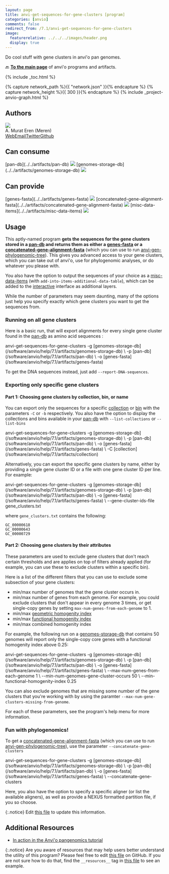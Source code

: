 ```yaml
---
layout: page
title: anvi-get-sequences-for-gene-clusters [program]
categories: [anvio]
comments: false
redirect_from: /7.1/anvi-get-sequences-for-gene-clusters
image:
  featurerelative: ../../../images/header.png
  display: true
---
```


Do cool stuff with gene clusters in anvi&#x27;o pan genomes.

🔙 **[To the main page](../../)** of anvi'o programs and artifacts.


{% include _toc.html %}
<div id="svg" class="subnetwork"></div>
{% capture network_path %}{{ "network.json" }}{% endcapture %}
{% capture network_height %}{{ 300 }}{% endcapture %}
{% include _project-anvio-graph.html %}


## Authors

<div class="page-author"><div class="page-author-info"><div class="page-person-photo"><img class="page-person-photo-img" src="../../images/authors/meren.jpg" /></div><div class="page-person-info-box"><span class="page-author-name">A. Murat Eren (Meren)</span><div class="page-author-social-box"><a href="http://meren.org" class="person-social" target="_blank"><i class="fa fa-fw fa-home"></i>Web</a><a href="mailto:a.murat.eren@gmail.com" class="person-social" target="_blank"><i class="fa fa-fw fa-envelope-square"></i>Email</a><a href="http://twitter.com/merenbey" class="person-social" target="_blank"><i class="fa fa-fw fa-twitter-square"></i>Twitter</a><a href="http://github.com/meren" class="person-social" target="_blank"><i class="fa fa-fw fa-github"></i>Github</a></div></div></div></div>



## Can consume


<p style="text-align: left" markdown="1"><span class="artifact-r">[pan-db](../../artifacts/pan-db) <img src="../../images/icons/DB.png" class="artifact-icon-mini" /></span> <span class="artifact-r">[genomes-storage-db](../../artifacts/genomes-storage-db) <img src="../../images/icons/DB.png" class="artifact-icon-mini" /></span></p>


## Can provide


<p style="text-align: left" markdown="1"><span class="artifact-p">[genes-fasta](../../artifacts/genes-fasta) <img src="../../images/icons/FASTA.png" class="artifact-icon-mini" /></span> <span class="artifact-p">[concatenated-gene-alignment-fasta](../../artifacts/concatenated-gene-alignment-fasta) <img src="../../images/icons/FASTA.png" class="artifact-icon-mini" /></span> <span class="artifact-p">[misc-data-items](../../artifacts/misc-data-items) <img src="../../images/icons/CONCEPT.png" class="artifact-icon-mini" /></span></p>


## Usage


This aptly-named program **gets the sequences for the gene clusters stored in a <span class="artifact-n">[pan-db](/software/anvio/help/7.1/artifacts/pan-db)</span> and returns them as either a <span class="artifact-n">[genes-fasta](/software/anvio/help/7.1/artifacts/genes-fasta)</span> or a <span class="artifact-n">[concatenated-gene-alignment-fasta](/software/anvio/help/7.1/artifacts/concatenated-gene-alignment-fasta)</span>** (which you can use to run <span class="artifact-n">[anvi-gen-phylogenomic-tree](/software/anvio/help/7.1/programs/anvi-gen-phylogenomic-tree)</span>). This gives you advanced access to your gene clusters, which you can take out of anvi'o, use for phylogenomic analyses, or do whatever you please with. 

You also have the option to output the sequences of your choice as a <span class="artifact-n">[misc-data-items](/software/anvio/help/7.1/artifacts/misc-data-items)</span> (with `add-into-items-additional-data-table`), which can be added to the <span class="artifact-n">[interactive](/software/anvio/help/7.1/artifacts/interactive)</span> interface as additional layers. 

While the number of parameters may seem daunting, many of the options just help you specify exactly which gene clusters you want to get the sequences  from. 

### Running on all gene clusters

Here is a basic run, that will  export alignments for every single gene cluster found in the <span class="artifact-n">[pan-db](/software/anvio/help/7.1/artifacts/pan-db)</span> as amino acid sequences :

<div class="codeblock" markdown="1">
anvi&#45;get&#45;sequences&#45;for&#45;gene&#45;clusters &#45;g <span class="artifact&#45;n">[genomes&#45;storage&#45;db](/software/anvio/help/7.1/artifacts/genomes&#45;storage&#45;db)</span> \
                                     &#45;p <span class="artifact&#45;n">[pan&#45;db](/software/anvio/help/7.1/artifacts/pan&#45;db)</span> \
                                     &#45;o <span class="artifact&#45;n">[genes&#45;fasta](/software/anvio/help/7.1/artifacts/genes&#45;fasta)</span>
</div>

To get the DNA sequences instead, just add `--report-DNA-sequences`. 

### Exporting only specific gene clusters

#### Part 1: Choosing gene clusters by collection, bin, or name

You can export only the sequences for a specific <span class="artifact-n">[collection](/software/anvio/help/7.1/artifacts/collection)</span> or <span class="artifact-n">[bin](/software/anvio/help/7.1/artifacts/bin)</span> with the parameters `-C` or `-b` respectively. You also have the option to display the collections and bins available in your <span class="artifact-n">[pan-db](/software/anvio/help/7.1/artifacts/pan-db)</span> with `--list-collections` or `--list-bins`

<div class="codeblock" markdown="1">
anvi&#45;get&#45;sequences&#45;for&#45;gene&#45;clusters &#45;g <span class="artifact&#45;n">[genomes&#45;storage&#45;db](/software/anvio/help/7.1/artifacts/genomes&#45;storage&#45;db)</span> \
                                     &#45;p <span class="artifact&#45;n">[pan&#45;db](/software/anvio/help/7.1/artifacts/pan&#45;db)</span> \
                                     &#45;o <span class="artifact&#45;n">[genes&#45;fasta](/software/anvio/help/7.1/artifacts/genes&#45;fasta)</span> \
                                     &#45;C <span class="artifact&#45;n">[collection](/software/anvio/help/7.1/artifacts/collection)</span> 
</div>

Alternatively, you can export the specific gene clusters by name, either by providing a single gene cluster ID or a file with one gene cluster ID per line. For example: 

<div class="codeblock" markdown="1">
anvi&#45;get&#45;sequences&#45;for&#45;gene&#45;clusters &#45;g <span class="artifact&#45;n">[genomes&#45;storage&#45;db](/software/anvio/help/7.1/artifacts/genomes&#45;storage&#45;db)</span> \
                                     &#45;p <span class="artifact&#45;n">[pan&#45;db](/software/anvio/help/7.1/artifacts/pan&#45;db)</span> \
                                     &#45;o <span class="artifact&#45;n">[genes&#45;fasta](/software/anvio/help/7.1/artifacts/genes&#45;fasta)</span> \
                                     &#45;&#45;gene&#45;cluster&#45;ids&#45;file gene_clusters.txt
</div>

where `gene_clusters.txt` contains the following:

    GC_00000618
    GC_00000643
    GC_00000729

#### Part 2: Choosing gene clusters by their attributes

These parameters are used to exclude gene clusters that don't reach certain thresholds and are applies on top of filters already applied (for example, you can use these to exclude clusters within a specific bin). 

Here is a list of the different filters that you can use to exclude some subsection of your gene clusters:

- min/max number of genomes that the gene cluster occurs in. 
- min/max number of genes from each genome. For example, you could exclude clusters that don't appear in every genome 3 times, or get single-copy genes by setting `max-num-genes-from-each-genome` to 1. 
- min/max [geometric homogenity index](http://merenlab.org/2016/11/08/pangenomics-v2/#geometric-homogeneity-index) 
- min/max [functional homogenity index](http://merenlab.org/2016/11/08/pangenomics-v2/#functional-homogeneity-index)
- min/max combined homogenity index 

For example, the following run on a <span class="artifact-n">[genomes-storage-db](/software/anvio/help/7.1/artifacts/genomes-storage-db)</span> that contains 50 genomes will report only the single-copy core genes with a functional homogenity index above 0.25:

<div class="codeblock" markdown="1">
anvi&#45;get&#45;sequences&#45;for&#45;gene&#45;clusters &#45;g <span class="artifact&#45;n">[genomes&#45;storage&#45;db](/software/anvio/help/7.1/artifacts/genomes&#45;storage&#45;db)</span> \
                                     &#45;p <span class="artifact&#45;n">[pan&#45;db](/software/anvio/help/7.1/artifacts/pan&#45;db)</span> \
                                     &#45;o <span class="artifact&#45;n">[genes&#45;fasta](/software/anvio/help/7.1/artifacts/genes&#45;fasta)</span> \
                                     &#45;&#45;max&#45;num&#45;genes&#45;from&#45;each&#45;genome 1 \
                                     &#45;&#45;min&#45;num&#45;genomes&#45;gene&#45;cluster&#45;occurs 50 \
                                     &#45;&#45;min&#45;functional&#45;homogenity&#45;index 0.25 
</div>

You can also exclude genomes that are missing some number of the gene clusters that you're working with by using the paramter `--max-num-gene-clusters-missing-from-genome`. 

For each of these parameters, see the program's help menu for more information. 

### Fun with phylogenomics! 

To get a <span class="artifact-n">[concatenated-gene-alignment-fasta](/software/anvio/help/7.1/artifacts/concatenated-gene-alignment-fasta)</span> (which you can use to run <span class="artifact-n">[anvi-gen-phylogenomic-tree](/software/anvio/help/7.1/programs/anvi-gen-phylogenomic-tree)</span>), use the parameter `--concatenate-gene-clusters`

<div class="codeblock" markdown="1">
anvi&#45;get&#45;sequences&#45;for&#45;gene&#45;clusters &#45;g <span class="artifact&#45;n">[genomes&#45;storage&#45;db](/software/anvio/help/7.1/artifacts/genomes&#45;storage&#45;db)</span> \
                                     &#45;p <span class="artifact&#45;n">[pan&#45;db](/software/anvio/help/7.1/artifacts/pan&#45;db)</span> \
                                     &#45;o <span class="artifact&#45;n">[genes&#45;fasta](/software/anvio/help/7.1/artifacts/genes&#45;fasta)</span> \
                                     &#45;&#45;concatenate&#45;gene&#45;clusters
</div>

Here, you also have the option to specify a specific aligner (or list the available aligners), as well as provide a NEXUS formatted partition file, if you so choose. 


{:.notice}
Edit [this file](https://github.com/merenlab/anvio/tree/master/anvio/docs/programs/anvi-get-sequences-for-gene-clusters.md) to update this information.


## Additional Resources


* [In action in the Anvi&#x27;o pangenomics tutorial](http://merenlab.org/2016/11/08/pangenomics-v2/#scrutinizing-phylogenomics)


{:.notice}
Are you aware of resources that may help users better understand the utility of this program? Please feel free to edit [this file](https://github.com/merenlab/anvio/tree/master/bin/anvi-get-sequences-for-gene-clusters) on GitHub. If you are not sure how to do that, find the `__resources__` tag in [this file](https://github.com/merenlab/anvio/blob/master/bin/anvi-interactive) to see an example.
